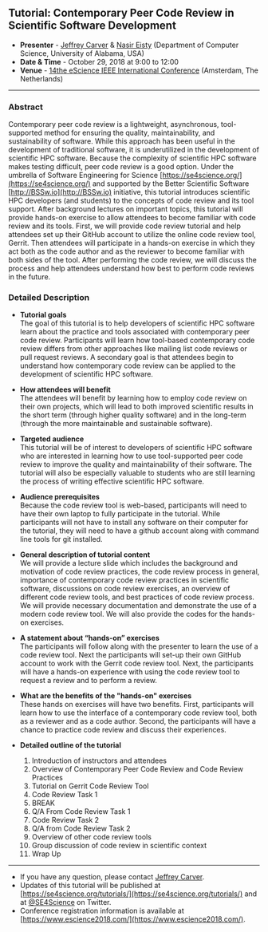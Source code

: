 
## Tutorial: Contemporary Peer Code Review in Scientific Software Development
* **Presenter** - [Jeffrey Carver](http://carver.cs.ua.edu/) & [Nasir Eisty](https://neisty.github.io/) (Department of Computer Science, University of Alabama, USA)
* **Date & Time** - October 29, 2018 at 9:00 to 12:00
* **Venue** - [14the eScience IEEE International Conference](https://www.escience2018.com/) (Amsterdam, The Netherlands)

---

### Abstract

Contemporary peer code review is a lightweight, asynchronous, tool-supported method for ensuring the quality, maintainability, and sustainability of software. While this approach has been useful in the development of traditional software, it is underutilized in the development of scientific HPC software. Because the complexity of scientific HPC software makes testing difficult, peer code review is a good option. Under the umbrella of Software Engineering for Science [https://se4science.org/](https://se4science.org/) and supported by the Better Scientific Software [http://BSSw.io](http://BSSw.io) initiative, this tutorial introduces scientific HPC developers (and students) to the concepts of code review and its tool support. After background lectures on important topics, this tutorial will provide hands-on exercise to allow attendees to become familiar with code review and its tools. First, we will provide code review tutorial and help attendees set up their GitHub account to utilize the online code review tool, Gerrit. Then attendees will participate in a hands-on exercise in which they act both as the code author and as the reviewer to become familiar with both sides of the tool. After performing the code review, we will discuss the process and help attendees understand how best to perform code reviews in the future.

### Detailed Description
* **Tutorial goals** <br>
    The goal of this tutorial is to help developers of scientific HPC software learn about the practice and tools associated with contemporary peer code review. Participants will learn how tool-based contemporary code review differs from other approaches like mailing list code reviews or pull request reviews. A secondary goal is that attendees begin to understand how contemporary code review can be applied to the development of scientific HPC software. 
* **How attendees will benefit** <br>
    The attendees will benefit by learning how to employ code review on their own projects, which will lead to both improved scientific results in the short term (through higher quality software) and in the long-term (through the more maintainable and sustainable software).
* **Targeted audience** <br>
    This tutorial will be of interest to developers of scientific HPC software who are interested in learning how to use tool-supported peer code review to improve the quality and maintainability of their software. The tutorial will also be especially valuable to students who are still learning the process of writing effective scientific HPC software.
* **Audience prerequisites** <br>
    Because the code review tool is web-based, participants will need to have their own laptop to fully participate in the tutorial. While participants will not have to install any software on their computer for the tutorial, they will need to have a github account along with command line tools for git installed. 
* **General description of tutorial content** <br>
    We will provide a lecture slide which includes the background and motivation of code review practices, the code review process in general, importance of contemporary code review practices in scientific software, discussions on code review exercises, an overview of different code review tools, and best practices of code review process. We will provide necessary documentation and demonstrate the use of a modern code review tool. We will also provide the codes for the hands-on exercises. 
* **A statement about “hands-on” exercises** <br>
    The participants will follow along with the presenter to learn the use of a code review tool. Next the participants will set-up their own GitHub account to work with the Gerrit code review tool. Next, the participants will have a hands-on experience with using the code review tool to request a review and to perform a review. 
*   **What are the benefits of the "hands-on" exercises** <br>
    These hands on exercises will have two benefits. First, participants will learn how to use the interface of a contemporary code review tool, both as a reviewer and as a code author. Second, the participants will have a chance to practice code review and discuss their experiences.

* **Detailed outline of the tutorial** 
    1. Introduction of instructors and attendees 
    2. Overview of Contemporary Peer Code Review and Code Review Practices
    3. Tutorial on Gerrit Code Review Tool 
    4. Code Review Task 1 
    5. BREAK
    6. Q/A From Code Review Task 1 
    7. Code Review Task 2 
    8. Q/A from Code Review Task 2 
    9. Overview of other code review tools 
    10. Group discussion of code review in scientific context 
    11. Wrap Up 

---
* If you have any question, please contact [Jeffrey Carver](http://carver.cs.ua.edu/).
* Updates of this tutorial will be published at [https://se4science.org/tutorials/](https://se4science.org/tutorials/) and at [@SE4Science](https://twitter.com/SE4Science) on Twitter. 
* Conference registration information is available at [https://www.escience2018.com/](https://www.escience2018.com/).